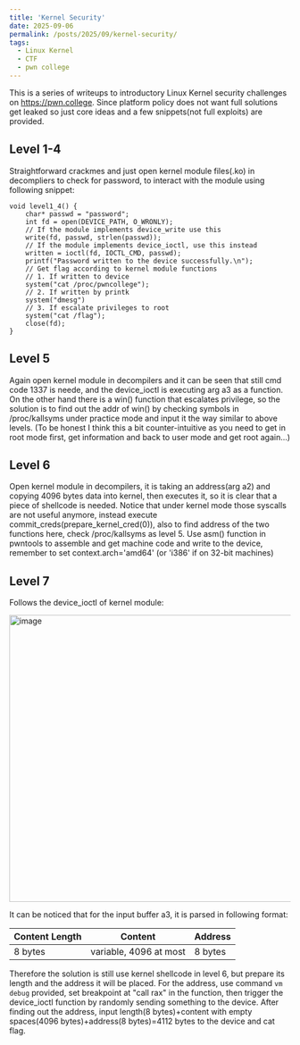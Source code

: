 ```yaml
---
title: 'Kernel Security'
date: 2025-09-06
permalink: /posts/2025/09/kernel-security/
tags:
  - Linux Kernel
  - CTF
  - pwn college
---
```


This is a series of writeups to introductory Linux Kernel security challenges on <https://pwn.college>. Since platform policy does not want full solutions get leaked so just core ideas and a few snippets(not full exploits) are provided.

## Level 1-4

Straightforward crackmes and just open kernel module files(.ko) in decompliers to check for password, to interact with the module using following snippet:

```
void level1_4() {
    char* passwd = "password";
    int fd = open(DEVICE_PATH, O_WRONLY);
    // If the module implements device_write use this
    write(fd, passwd, strlen(passwd));
    // If the module implements device_ioctl, use this instead
    written = ioctl(fd, IOCTL_CMD, passwd);
    printf("Password written to the device successfully.\n");
    // Get flag according to kernel module functions
    // 1. If written to device
    system("cat /proc/pwncollege");
    // 2. If written by printk
    system("dmesg")
    // 3. If escalate privileges to root
    system("cat /flag");
    close(fd);
}
```
## Level 5

Again open kernel module in decompilers and it can be seen that still cmd code 1337 is neede, and the device_ioctl is executing arg a3 as a function. On the other hand there is a win() function that escalates privilege, so the solution is to find out the addr of win() by checking symbols in /proc/kallsyms under practice mode and input it the way similar to above levels.
(To be honest I think this a bit counter-intuitive as you need to get in root mode first, get information and back to user mode and get root again...)

## Level 6

Open kernel module in decompilers, it is taking an address(arg a2) and copying 4096 bytes data into kernel, then executes it, so it is clear that a piece of shellcode is needed. Notice that under kernel mode those syscalls are not useful anymore, instead execute commit_creds(prepare_kernel_cred(0)), also to find address of the two functions here, check /proc/kallsyms as level 5. Use asm() function in pwntools to assemble and get machine code and write to the device, remember to set context.arch='amd64' (or 'i386' if on 32-bit machines)

## Level 7

Follows the device_ioctl of kernel module:


<img width="543" height="514" alt="image" src="https://github.com/user-attachments/assets/e8fa988a-5cdb-42c0-8007-367daac4a72a" />

It can be noticed that for the input buffer a3, it is parsed in following format:

| Content Length | Content | Address |
|---|---|---|
| 8 bytes | variable, 4096 at most | 8 bytes |

Therefore the solution is still use kernel shellcode in level 6, but prepare its length and the address it will be placed. For the address, use command ```vm debug``` provided, set breakpoint at "call rax" in the function, then trigger the device_ioctl function by randomly sending something to the device. After finding out the address, input length(8 bytes)+content with empty spaces(4096 bytes)+address(8 bytes)=4112 bytes to the device and cat flag.
